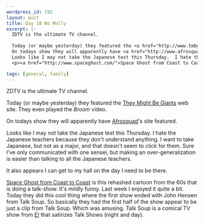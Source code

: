 ```yaml
--- 
wordpress_id: 192
layout: post
title: Day 18 No Molly
excerpt: |-
  ZDTV is the ultimate TV channel.
    
  Today (or maybe yesterday) they featured the <a href="http://www.tmbg.com/">They Might Be Giants</a> web site.  They even played the <i>Broom</i> video.<p>
  On todays show they will apparently have <a href="http://www.afrosquad.com/">Afrosquad</a>'s site featured.<p>
  Looks like I may not take the Japanese test this Thursday.  I hate the Japanese teachers because they don't understand anything.  I want to take Japanese, but not as a major, and that doesn't seem to click for them.  Sure I've only communicated with one sensei, but making an over-generalization is easier than talking to all the Japanese teachers.<p>It also appears I can get to my hall on the day I need to be there.
  <p><a href="http://www.spaceghost.com/">Space Ghost from Coast to Coast</a> is this rehashed cartoon from the 60s that is doing a talk-show.  It's mildly funny.  Last week I enjoyed it quite a bit.  Today they did this cool thing where the first show ended with John Hensen from Talk Soup.  So basically they had the first half of the show appear to be just a clip from Talk Soup.  Which was amusing.  Talk Soup is a comical TV show from <a href="http://www.eonline.com/">E!</a> that satirizes Talk Shows (night and day).

tags: [general, family]
---
```


ZDTV is the ultimate TV channel.
  
Today (or maybe yesterday) they featured the <a href="http://www.tmbg.com/">They Might Be Giants</a> web site.  They even played the <i>Broom</i> video.<p>
On todays show they will apparently have <a href="http://www.afrosquad.com/">Afrosquad</a>'s site featured.<p>
Looks like I may not take the Japanese test this Thursday.  I hate the Japanese teachers because they don't understand anything.  I want to take Japanese, but not as a major, and that doesn't seem to click for them.  Sure I've only communicated with one sensei, but making an over-generalization is easier than talking to all the Japanese teachers.<p>It also appears I can get to my hall on the day I need to be there.
<p><a href="http://www.spaceghost.com/">Space Ghost from Coast to Coast</a> is this rehashed cartoon from the 60s that is doing a talk-show.  It's mildly funny.  Last week I enjoyed it quite a bit.  Today they did this cool thing where the first show ended with John Hensen from Talk Soup.  So basically they had the first half of the show appear to be just a clip from Talk Soup.  Which was amusing.  Talk Soup is a comical TV show from <a href="http://www.eonline.com/">E!</a> that satirizes Talk Shows (night and day).

